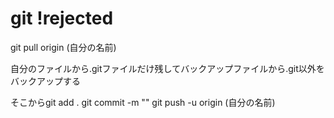 
# git !rejected

git pull origin (自分の名前)

自分のファイルから.gitファイルだけ残してバックアップファイルから.git以外をバックアップする

そこからgit add . 
git commit -m ""
git push -u origin (自分の名前)

